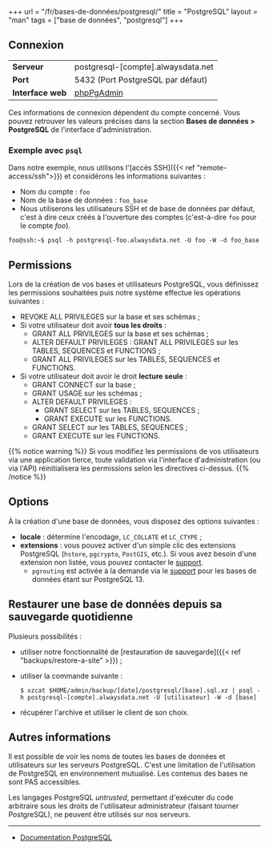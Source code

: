 +++
url = "/fr/bases-de-données/postgresql/"
title = "PostgreSQL"
layout = "man"
tags = ["base de données", "postgresql"]
+++

## Connexion

|                   |                                                  |
|-------------------|--------------------------------------------------|
| **Serveur**       | postgresql-[compte].alwaysdata.net               |
| **Port**          | 5432 (Port PostgreSQL par défaut)                |
| **Interface web** | [phpPgAdmin](https://phppgadmin.alwaysdata.com/) |

Ces informations de connexion dépendent du compte concerné. Vous pouvez retrouver les valeurs précises dans la section **Bases de données > PostgreSQL** de l'interface d'administration.

### Exemple avec `psql`
Dans notre exemple, nous utilisons l'[accès SSH]({{< ref "remote-access/ssh">}}) et considérons les informations suivantes :

- Nom du compte : `foo`
- Nom de la base de données : `foo_base`
- Nous utiliserons les utilisateurs SSH et de base de données par défaut, c'est à dire ceux créés à l'ouverture des comptes (c'est-à-dire `foo` pour le compte _foo_).

```
foo@ssh:~$ psql -h postgresql-foo.alwaysdata.net -U foo -W -d foo_base
```

## Permissions

Lors de la création de vos bases et utilisateurs PostgreSQL, vous définissez les permissions souhaitées puis notre système effectue les opérations suivantes :

* REVOKE ALL PRIVILEGES sur la base et ses schémas ;
* Si votre utilisateur doit avoir **tous les droits** :
    * GRANT ALL PRIVILEGES sur la base et ses schémas ;
    * ALTER DEFAULT PRIVILEGES : GRANT ALL PRIVILEGES sur les TABLES, SEQUENCES et FUNCTIONS ;
    * GRANT ALL PRIVILEGES sur les TABLES, SEQUENCES et FUNCTIONS.
* Si votre utilisateur doit avoir le droit **lecture seule** :
    * GRANT CONNECT sur la base ;
    * GRANT USAGE sur les schémas ;
    * ALTER DEFAULT PRIVILEGES :
        * GRANT SELECT sur les TABLES, SEQUENCES ;
        * GRANT EXECUTE sur les FUNCTIONS.
    * GRANT SELECT sur les TABLES, SEQUENCES ;
    * GRANT EXECUTE sur les FUNCTIONS.

{{% notice warning %}}
Si vous modifiez les permissions de vos utilisateurs via une application tierce, toute validation via l'interface d'administration (ou via l'API) réinitialisera les permissions selon les directives ci-dessus.
{{% /notice %}}

## Options

À la création d'une base de données, vous disposez des options suivantes :

* **locale** : détermine l'encodage, `LC_COLLATE` et `LC_CTYPE` ;
* **extensions** : vous pouvez activer d'un simple clic des extensions PostgreSQL (`hstore`, `pgcrypto`, `PostGIS`, etc.). Si vous avez besoin d'une extension non listée, vous pouvez contacter le [support](https://admin.alwaysdata.com/support/add/).
	* `pgrouting` est activée à la demande via le [support](https://admin.alwaysdata.com/support/add/) pour les bases de données étant sur PostgreSQL 13.

## Restaurer une base de données depuis sa sauvegarde quotidienne

Plusieurs possibilités :

- utiliser notre fonctionnalité de [restauration de sauvegarde]({{< ref "backups/restore-a-site" >}}) ;
- utiliser la commande suivante :

    ```
    $ xzcat $HOME/admin/backup/[date]/postgresql/[base].sql.xz | psql -h postgresql-[compte].alwaysdata.net -U [utilisateur] -W -d [base]
    ```

- récupérer l'archive et utiliser le client de son choix.

## Autres informations

Il est possible de voir les noms de toutes les bases de données et utilisateurs sur les serveurs PostgreSQL. C'est une limitation de l'utilisation de PostgreSQL en environnement mutualisé. Les contenus des bases ne sont PAS accessibles.

Les langages PostgreSQL *untrusted*, permettant d'exécuter du code arbitraire sous les droits de l'utilisateur administrateur (faisant tourner PostgreSQL), ne peuvent être utilisés sur nos serveurs.

---

- [Documentation PostgreSQL](https://www.postgresql.org/docs/)
